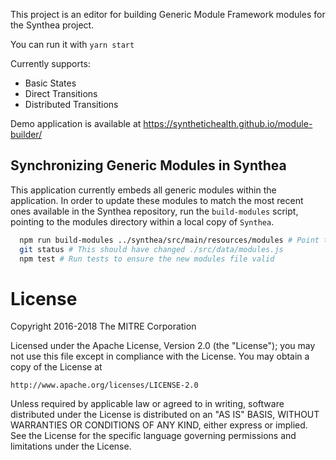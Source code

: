 This project is an editor for building Generic Module Framework modules for the Synthea project.

You can run it with `yarn start`

Currently supports:
  - Basic States
  - Direct Transitions
  - Distributed Transitions

Demo application is available at https://synthetichealth.github.io/module-builder/

## Synchronizing Generic Modules in Synthea

This application currently embeds all generic modules within the application.  In order to 
update these modules to match the most recent ones available in the Synthea repository,
run the `build-modules` script, pointing to the modules directory within a local copy of `Synthea`.

```sh
  npm run build-modules ../synthea/src/main/resources/modules # Point to the modules directory of synthea
  git status # This should have changed ./src/data/modules.js
  npm test # Run tests to ensure the new modules file valid
```

# License

Copyright 2016-2018 The MITRE Corporation

Licensed under the Apache License, Version 2.0 (the "License");
you may not use this file except in compliance with the License.
You may obtain a copy of the License at

    http://www.apache.org/licenses/LICENSE-2.0

Unless required by applicable law or agreed to in writing, software
distributed under the License is distributed on an "AS IS" BASIS,
WITHOUT WARRANTIES OR CONDITIONS OF ANY KIND, either express or implied.
See the License for the specific language governing permissions and
limitations under the License.
